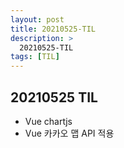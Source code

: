 ```yaml
---
layout: post
title: 20210525-TIL
description: >
  20210525-TIL
tags: [TIL]
---
```


## 20210525 TIL

- Vue chartjs
- Vue 카카오 맵 API 적용
